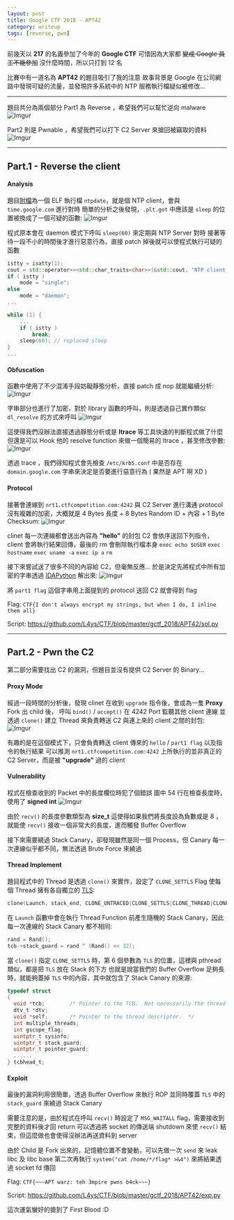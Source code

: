 ```yaml
---
layout: post
title: Google CTF 2018 - APT42
category: writeup
tags: [reverse, pwn]
---
```


前幾天以 **217** 的名義參加了今年的 **Google CTF**
可惜因為大家都 ~~變成 Google 員工不能參加~~ 沒什麼時間，所以只打到 12 名

比賽中有一道名為 **APT42** 的題目吸引了我的注意
故事背景是 Google 在公司網路中發現可疑的流量，並發現許多系統中的 NTP 服務執行檔疑似被修改...
<!--more-->

---

題目共分為兩個部分
Part1 為 Reverse ，希望我們可以幫忙逆向 malware
![Imgur](https://i.imgur.com/fAJii9j.png)

Part2 則是 Pwnable ，希望我們可以打下 C2 Server 來搶回被竊取的資料
![Imgur](https://i.imgur.com/48VXQTD.png)

---


## Part.1 - Reverse the client

#### Analysis
題目[附檔](https://storage.googleapis.com/gctf-2018-attachments/9754f5add12f4a19bf772f248f96c142ccc1ec011a59e76e192e8c0e2afb5291)為一個 ELF 執行檔 `ntpdate`，就是個 NTP client，會與 `time.google.com` 進行對時
簡單的分析之後發現，`.plt.got` 中應該是 `sleep` 的位置被換成了一個可疑的函數:
![Imgur](https://i.imgur.com/wS1m9sp.png)

程式原本會在 daemon 模式下呼叫 `sleep(60)` 來定期與 NTP Server 對時
接著等待一段不小的時間後才進行惡意行為，直接 patch 掉後就可以使程式執行可疑的函數

```cpp
istty = isatty(1);
cout = std::operator<<<std::char_traits<char>>(&std::cout, "NTP client v0.1 (");
if ( istty )
    mode = "single";
else
    mode = "daemon";
...

while (1) {
    ...
    if ( istty )
        break;
    sleep(60); // replaced sleep
}
...
```

#### Obfuscation
函數中使用了不少混淆手段妨礙靜態分析，直接 patch 成 nop 就能繼續分析:
![Imgur](https://i.imgur.com/F0yylTF.png)

字串部分也進行了加密，對於 library 函數的呼叫，則是透過自己實作類似 `dl_resolve` 的方式來呼叫
![Imgur](https://i.imgur.com/yL3w8iu.png)

這使得我們沒辦法直接透過靜態分析或是 **ltrace** 等工具快速的判斷程式做了什麼
但還是可以 Hook 他的 resolve function 來做一個簡易的 ltrace ，甚至修改參數:
![Imgur](https://i.imgur.com/meZOwOJ.png)

透過 trace ，我們得知程式會先檢查 `/etc/krb5.conf` 中是否存在 `domain.google.com` 字串來決定是否要進行惡意行為
( 果然是 APT 啊 XD )

#### Protocol

接著會連線到 `nrt1.ctfcompetition.com:4242` 與 C2 Server 進行溝通
protocol 沒有複雜的加密，大概就是 4 Bytes 長度 + 8 Bytes Random ID + 內容 + 1 Byte Checksum:
![Imgur](https://i.imgur.com/jM16DgH.png)

clinet 每一次連線都會送出內容為 **"hello"** 的封包
C2 會依序送回下列指令，client 會將執行結果回傳，最後的 rm 會刪除執行檔本身
`exec echo $USER`
`exec hostname`
`exec uname -a`
`exec ip a`
`rm`

接下來嘗試送了很多不同的內容給 C2，但毫無反應...
於是決定先將程式中所有加密的字串透過 [IDAPython](https://github.com/L4ys/CTF/blob/master/gctf_2018/APT42/decode.py) 解出來:
![Imgur](https://i.imgur.com/PRPjLs5.png)

將 `part1 flag` 這個字串用上面提到的 protocol 送回 C2 就會得到 flag

Flag: `CTF{I don't always encrypt my strings, but when I do, I inline them all}`

Script: https://github.com/L4ys/CTF/blob/master/gctf_2018/APT42/sol.py

---

## Part.2 - Pwn the C2

第二部分需要找出 C2 的漏洞，但題目並沒有提供 C2 Server 的 Binary...

#### Proxy Mode

經過一段時間的分析後，發現 clinet 在收到 `upgrade` 指令後，會成為一隻 **Proxy**
Fork 出 child 後， 呼叫 `bind()` / `accept()` 在 4242 Port 監聽其他 client 連線
並透過 `clone()` 建立 Thread 來負責轉送 C2 與連上來的 client 之間的封包:
![Imgur](https://i.imgur.com/QslXSAj.png)

有趣的是在這個模式下，只會負責轉送 client 傳來的 `hello` / `part1 flag` 以及指令的執行結果
可以推測 `nrt1.ctfcompetition.com:4242` 上所執行的並非真正的 C2 Server，而是被 **"upgrade"** 過的 client

#### Vulnerability

程式在檢查收到的 Packet 中的長度欄位時犯了個錯誤
圖中 54 行在檢查長度時，使用了 **signed int**
![Imgur](https://i.imgur.com/avAhDuA.png)

由於 `recv()` 的長度參數類型為 **size_t** 
這使得如果我們將長度設為負數或是 8 ，就能使 `recv()` 接收一個非常大的長度，進而觸發 Buffer Overflow

接下來需要繞過 Stack Canary，卻發現雖然是同一個 Process，但 Canary 每一次連線似乎都不同，無法透過 Brute Force 來繞過

#### Thread Implement
題目程式中的 Thread 是透過 `clone()` 來實作，設定了 `CLONE_SETTLS` Flag 使每個 Thread 擁有各自獨立的 [TLS](https://en.wikipedia.org/wiki/Thread-local_storage):

```cpp
clone(Launch, stack_end, CLONE_UNTRACED|CLONE_SETTLS|CLONE_THREAD|CLONE_SIGHAND|CLONE_VM, func, 0LL, stack_end);
```

在 `Launch` 函數中會在執行 Thread Function 前產生隨機的 Stack Canary，因此每一次連線的 Stack Canary 都不相同:
```c
rand = Rand();
tcb->stack_guard = rand ^ (Rand() << 32);
```

當 `clone()` 指定 `CLONE_SETTLS` 時，第 6 個參數為 `TLS` 的位置，這裡與 pthread 類似，都是把 `TLS` 放在 Stack 的下方
也就是說當我們的 Buffer Overflow 足夠長時，就能夠蓋掉 `TLS` 中的內容，其中就包含了 Stack Canary 的來源:
```c
typedef struct
{
  void *tcb;        /* Pointer to the TCB.  Not necessarily the thread descriptor used by libpthread.  */
  dtv_t *dtv;
  void *self;       /* Pointer to the thread descriptor.  */
  int multiple_threads;
  int gscope_flag;
  uintptr_t sysinfo;
  uintptr_t stack_guard;
  uintptr_t pointer_guard;
  ......
} tcbhead_t;
```

#### Exploit
最後的漏洞利用很簡單，透過 Buffer Overflow 來執行 ROP 並同時覆蓋 `TLS` 中的 `stack_guard` 來繞過 Stack Canary

需要注意的是，由於程式在呼叫 `recv()` 時設定了 `MSG_WAITALL` flag，需要接收到完整的資料後才回 return
可以透過將 socket 的傳送端 shutdown 來使 `recv()` 結束，但這麼做也會使得沒辦法再送資料到 server

由於 Child 是 Fork 出來的，記憶體位置不會變動，可以先做一次 `send` 來 leak libc 及 libc base
第二次再執行 `system("cat /home/*/flag* >&4")` 來將結果透過 socket fd 傳回

Flag: `CTF{~~~APT warz: teh 3mpire pwns b4ck~~~}`

Script: https://github.com/L4ys/CTF/blob/master/gctf_2018/APT42/exp.py

這次運氣蠻好的搶到了 First Blood :D

